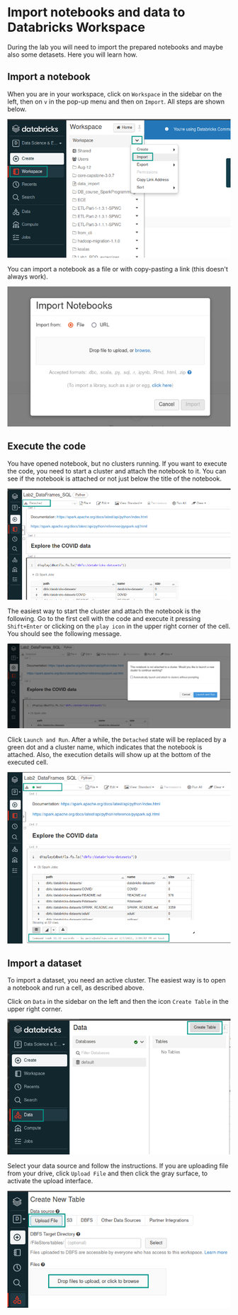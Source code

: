 # Import notebooks and data to Databricks Workspace

During the lab you will need to import the prepared notebooks and maybe also some detasets. Here you will learn how.

## Import a notebook

When you are in your workspace, click on `Workspace` in the sidebar on the left, then on `v` in the pop-up menu and then on `Import`. All steps are shown below.

![Import notebook](./lab-2-databricks-notebook/db_import_notebook_1.png)

You can import a notebook as a file or with copy-pasting a link (this doesn't always work).

![Import notebook](./lab-2-databricks-notebook/db_import_notebook_2.png)

## Execute the code

You have opened notebook, but no clusters running. If you want to execute the code, you need to start a cluster and attach the notebook to it. You can see if the notebook is attached or not just below the title of the notebook.

![Detached notebook](./lab-2-databricks-notebook/db_opened_notebook.png)

The easiest way to start the cluster and attach the notebook is the following. Go to the first cell with the code and execute it pressing `Shift+Enter` or clicking on the `play icon` in the upper right corner of the cell. You should see the following message.

![Detached notebook](./lab-2-databricks-notebook/db_detached_notebook.png)

Click `Launch and Run`. After a while, the `Detached` state will be replaced by a green dot and a cluster name, which indicates that the notebook is attached. Also, the execution details will show up at the bottom of the executed cell.

![Attached notebook](./lab-2-databricks-notebook/db_attached_notebook.png)

## Import a dataset

To import a dataset, you need an active cluster. The easiest way is to open a notebook and run a cell, as described above.

Click on `Data` in the sidebar on the left and then the icon `Create Table` in the upper right corner.

![Import data 1](./lab-2-databricks-notebook/db_import_data_1.png)

Select your data source and follow the instructions. If you are uploading file from your drive, click `Upload File` and then click the gray surface, to activate the upload interface.

![Import data 2](./lab-2-databricks-notebook/db_import_data_2.png)
